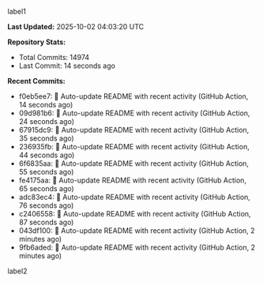 
label1 
<!-- ACTIVITY_START -->
**Last Updated:** 2025-10-02 04:03:20 UTC

**Repository Stats:**
- Total Commits: 14974
- Last Commit: 14 seconds ago

**Recent Commits:**
- f0eb5ee7: 🤖 Auto-update README with recent activity (GitHub Action, 14 seconds ago)
- 09d981b6: 🤖 Auto-update README with recent activity (GitHub Action, 24 seconds ago)
- 67915dc9: 🤖 Auto-update README with recent activity (GitHub Action, 35 seconds ago)
- 236935fb: 🤖 Auto-update README with recent activity (GitHub Action, 44 seconds ago)
- 6f6835aa: 🤖 Auto-update README with recent activity (GitHub Action, 55 seconds ago)
- fe4175aa: 🤖 Auto-update README with recent activity (GitHub Action, 65 seconds ago)
- adc83ec4: 🤖 Auto-update README with recent activity (GitHub Action, 76 seconds ago)
- c2406558: 🤖 Auto-update README with recent activity (GitHub Action, 87 seconds ago)
- 043df100: 🤖 Auto-update README with recent activity (GitHub Action, 2 minutes ago)
- 9fb6aded: 🤖 Auto-update README with recent activity (GitHub Action, 2 minutes ago)
<!-- ACTIVITY_END -->

label2

